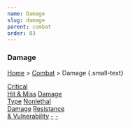 ```yaml
---
name: Damage
slug: damage
parent: combat
order: 03
---
```

### Damage
[Home](dm-operations-center) > [Combat](combat) > Damage {.small-text}

<div class="menu-container">
    <a href="critical-hit-and-miss">Critical<br/> Hit & Miss</a>
    <a href="damage-type">Damage<br/> Type</a>
    <a href="nonlethal-damage">Nonlethal<br/> Damage</a>
    <a href="resistance-and-vulnerability">Resistance<br/> & Vulnerability</a>
    <a href=".">-</a>
    <a href=".">-</a>
</div>
